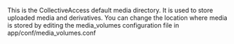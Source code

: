 This is the CollectiveAccess default media directory. It is used to store uploaded media and derivatives. 
You can change the location where media is stored by editing the media_volumes configuration file in app/conf/media_volumes.conf
